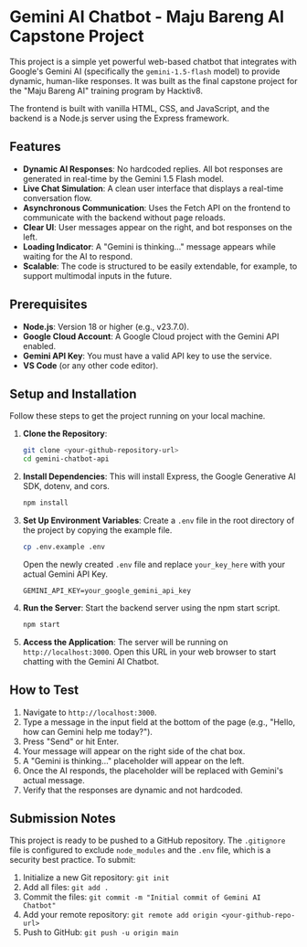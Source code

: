 # Gemini AI Chatbot - Maju Bareng AI Capstone Project

This project is a simple yet powerful web-based chatbot that integrates with Google's Gemini AI (specifically the `gemini-1.5-flash` model) to provide dynamic, human-like responses. It was built as the final capstone project for the "Maju Bareng AI" training program by Hacktiv8.

The frontend is built with vanilla HTML, CSS, and JavaScript, and the backend is a Node.js server using the Express framework.

## Features

-   **Dynamic AI Responses**: No hardcoded replies. All bot responses are generated in real-time by the Gemini 1.5 Flash model.
-   **Live Chat Simulation**: A clean user interface that displays a real-time conversation flow.
-   **Asynchronous Communication**: Uses the Fetch API on the frontend to communicate with the backend without page reloads.
-   **Clear UI**: User messages appear on the right, and bot responses on the left.
-   **Loading Indicator**: A "Gemini is thinking..." message appears while waiting for the AI to respond.
-   **Scalable**: The code is structured to be easily extendable, for example, to support multimodal inputs in the future.

## Prerequisites

-   **Node.js**: Version 18 or higher (e.g., v23.7.0).
-   **Google Cloud Account**: A Google Cloud project with the Gemini API enabled.
-   **Gemini API Key**: You must have a valid API key to use the service.
-   **VS Code** (or any other code editor).

## Setup and Installation

Follow these steps to get the project running on your local machine.

1.  **Clone the Repository**:
    ```bash
    git clone <your-github-repository-url>
    cd gemini-chatbot-api
    ```

2.  **Install Dependencies**:
    This will install Express, the Google Generative AI SDK, dotenv, and cors.
    ```bash
    npm install
    ```

3.  **Set Up Environment Variables**:
    Create a `.env` file in the root directory of the project by copying the example file.
    ```bash
    cp .env.example .env
    ```
    Open the newly created `.env` file and replace `your_key_here` with your actual Gemini API Key.
    ```
    GEMINI_API_KEY=your_google_gemini_api_key
    ```

4.  **Run the Server**:
    Start the backend server using the npm start script.
    ```bash
    npm start
    ```

5.  **Access the Application**:
    The server will be running on `http://localhost:3000`. Open this URL in your web browser to start chatting with the Gemini AI Chatbot.

## How to Test

1.  Navigate to `http://localhost:3000`.
2.  Type a message in the input field at the bottom of the page (e.g., "Hello, how can Gemini help me today?").
3.  Press "Send" or hit Enter.
4.  Your message will appear on the right side of the chat box.
5.  A "Gemini is thinking..." placeholder will appear on the left.
6.  Once the AI responds, the placeholder will be replaced with Gemini's actual message.
7.  Verify that the responses are dynamic and not hardcoded.

## Submission Notes

This project is ready to be pushed to a GitHub repository. The `.gitignore` file is configured to exclude `node_modules` and the `.env` file, which is a security best practice. To submit:

1.  Initialize a new Git repository: `git init`
2.  Add all files: `git add .`
3.  Commit the files: `git commit -m "Initial commit of Gemini AI Chatbot"`
4.  Add your remote repository: `git remote add origin <your-github-repo-url>`
5.  Push to GitHub: `git push -u origin main`